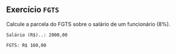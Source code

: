 ## Exercício `FGTS`

Calcule a parcela do FGTS sobre o salário de um funcionário (8%).

```
Salário (R$)..: 2000,00

FGTS: R$ 160,00
```
